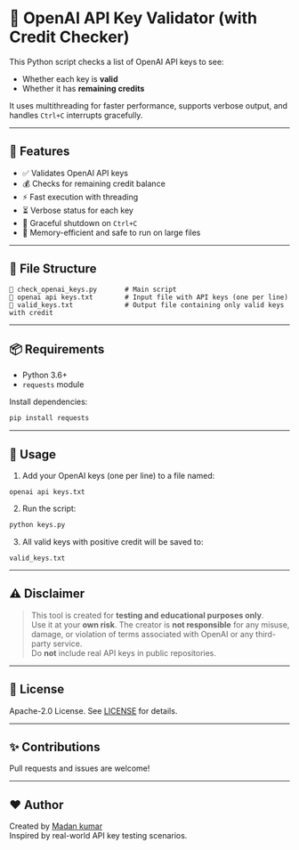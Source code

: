 # 🔐 OpenAI API Key Validator (with Credit Checker)

This Python script checks a list of OpenAI API keys to see:
- Whether each key is **valid**
- Whether it has **remaining credits**

It uses multithreading for faster performance, supports verbose output, and handles `Ctrl+C` interrupts gracefully.

---

## 🚀 Features

- ✅ Validates OpenAI API keys
- 💰 Checks for remaining credit balance
- ⚡ Fast execution with threading
- ⏳ Verbose status for each key
- 🛑 Graceful shutdown on `Ctrl+C`
- 🧠 Memory-efficient and safe to run on large files

---

## 📁 File Structure

```
📜 check_openai_keys.py       # Main script
📄 openai api keys.txt        # Input file with API keys (one per line)
📄 valid_keys.txt             # Output file containing only valid keys with credit
```

---

## 📦 Requirements

- Python 3.6+
- `requests` module

Install dependencies:

```bash
pip install requests
```

---

## 🧪 Usage

1. Add your OpenAI keys (one per line) to a file named:

```
openai api keys.txt
```

2. Run the script:

```bash
python keys.py
```

3. All valid keys with positive credit will be saved to:

```
valid_keys.txt
```

---

## ⚠️ Disclaimer

> This tool is created for **testing and educational purposes only**.  
> Use it at your **own risk**. The creator is **not responsible** for any misuse, damage, or violation of terms associated with OpenAI or any third-party service.  
> Do **not** include real API keys in public repositories.

---

## 📄 License

Apache-2.0 License. See [LICENSE](./LICENSE) for details.

---

## ✨ Contributions

Pull requests and issues are welcome!

---

## ❤️ Author

Created by [Madan kumar](https://github.com/winklemad)  
Inspired by real-world API key testing scenarios.
